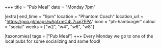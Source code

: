 +++
title = "Pub Meal"
date = "Monday 7pm"

[extra]
end_time = "9pm"
location = "Phantom Coach"
location_url = "https://goo.gl/maps/wAptxmC4L7uajZEPA"
icon = "ph-hamburger"
colour = "social"
weeks = ["w2", "w4", "w6", "w8"]

[taxonomies]
tags = ["Pub Meal"]
+++
Every Monday we go to one of the local pubs for some socializing and some food!
